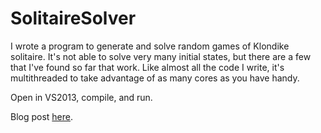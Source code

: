 # SolitaireSolver

I wrote a program to generate and solve random games of Klondike solitaire. It's not able to solve very many initial states, but there are a few that I've found so far that work. Like almost all the code I write, it's multithreaded to take advantage of as many cores as you have handy.

Open in VS2013, compile, and run.

Blog post [here](https://shawnwalton.github.io/2015/05/18/klondike/).
